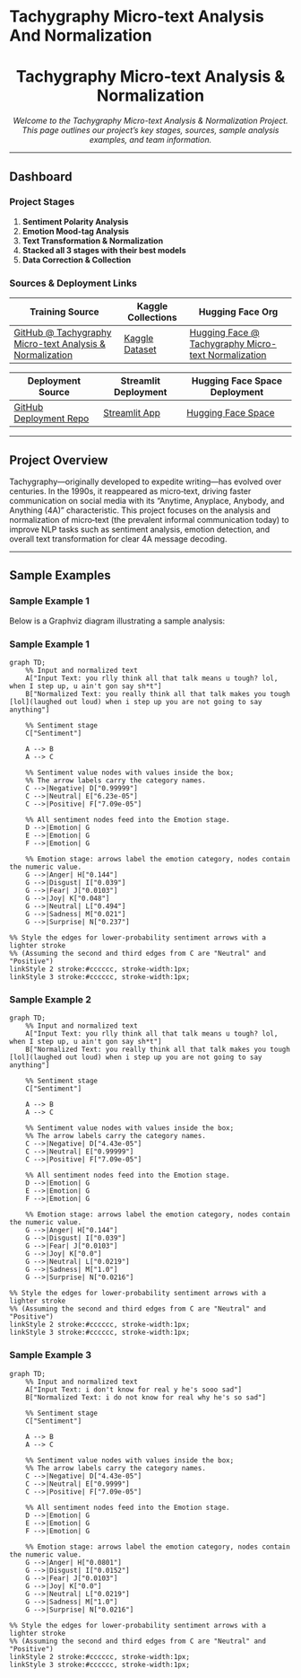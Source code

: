# Tachygraphy Micro-text Analysis And Normalization
<!---
---
title: "Tachygraphy Micro-text Analysis & Normalization"
emoji: "⚡"
colorFrom: "pink"
colorTo: "blue"
sdk: "static"
pinned: false
---
--->

<!-- ---
title: README
emoji: 😻
colorFrom: yellow
colorTo: red
sdk: static
pinned: false
---
 -->
 
<div align="center">
  
<!-- ![Project Logo](https://via.placeholder.com/150) -->

# Tachygraphy Micro-text Analysis & Normalization

*Welcome to the Tachygraphy Micro-text Analysis & Normalization Project. This page outlines our project’s key stages, sources, sample analysis examples, and team information.*

</div>

---

## Dashboard

### Project Stages

1. **Sentiment Polarity Analysis**
2. **Emotion Mood-tag Analysis**
3. **Text Transformation & Normalization**
4. **Stacked all 3 stages with their best models**
5. **Data Correction & Collection**

### Sources & Deployment Links

| **Training Source** | **Kaggle Collections** | **Hugging Face Org** |
| ------------------- | ---------------------- | -------------------- |
| [GitHub @ Tachygraphy Micro-text Analysis & Normalization](https://github.com/ArchismanKarmakar/Tachygraphy-Microtext-Analysis-And-Normalization) | [Kaggle Dataset](https://www.kaggle.com/datasets/archismancoder/dataset-tachygraphy/data?select=Tachygraphy_MicroText-AIO-V3.xlsx) | [Hugging Face @ Tachygraphy Micro-text Normalization](https://huggingface.co/Tachygraphy-Microtext-Normalization-IEMK25) |

| **Deployment Source** | **Streamlit Deployment** | **Hugging Face Space Deployment** |
| --------------------- | ------------------------ | --------------------------------- |
| [GitHub Deployment Repo](https://github.com/ArchismanKarmakar/Tachygraphy-Microtext-Analysis-And-Normalization-Deployment-Source-HuggingFace_Streamlit_JPX14032025) | [Streamlit App](https://tachygraphy-microtext.streamlit.app/) | [Hugging Face Space](https://huggingface.co/spaces/Tachygraphy-Microtext-Normalization-IEMK25/Tachygraphy-Microtext-Analysis-and-Normalization-ArchismanCoder) |

---

## Project Overview

Tachygraphy—originally developed to expedite writing—has evolved over centuries. In the 1990s, it reappeared as micro‑text, driving faster communication on social media with its “Anytime, Anyplace, Anybody, and Anything (4A)” characteristic. This project focuses on the analysis and normalization of micro‑text (the prevalent informal communication today) to improve NLP tasks such as sentiment analysis, emotion detection, and overall text transformation for clear 4A message decoding.

---

## Sample Examples

### Sample Example 1

Below is a Graphviz diagram illustrating a sample analysis:


### Sample Example 1
```mermaid
graph TD;
    %% Input and normalized text
    A["Input Text: you rlly think all that talk means u tough? lol, when I step up, u ain't gon say sh*t"]
    B["Normalized Text: you really think all that talk makes you tough [lol](laughed out loud) when i step up you are not going to say anything"]

    %% Sentiment stage
    C["Sentiment"]
    
    A --> B
    A --> C

    %% Sentiment value nodes with values inside the box;
    %% The arrow labels carry the category names.
    C -->|Negative| D["0.99999"]
    C -->|Neutral| E["6.23e-05"]
    C -->|Positive| F["7.09e-05"]

    %% All sentiment nodes feed into the Emotion stage.
    D -->|Emotion| G
    E -->|Emotion| G
    F -->|Emotion| G

    %% Emotion stage: arrows label the emotion category, nodes contain the numeric value.
    G -->|Anger| H["0.144"]
    G -->|Disgust| I["0.039"]
    G -->|Fear| J["0.0103"]
    G -->|Joy| K["0.048"]
    G -->|Neutral| L["0.494"]
    G -->|Sadness| M["0.021"]
    G -->|Surprise| N["0.237"]

%% Style the edges for lower-probability sentiment arrows with a lighter stroke
%% (Assuming the second and third edges from C are "Neutral" and "Positive")
linkStyle 2 stroke:#cccccc, stroke-width:1px;
linkStyle 3 stroke:#cccccc, stroke-width:1px;

```

### Sample Example 2
```mermaid
graph TD;
    %% Input and normalized text
    A["Input Text: you rlly think all that talk means u tough? lol, when I step up, u ain't gon say sh*t"]
    B["Normalized Text: you really think all that talk makes you tough [lol](laughed out loud) when i step up you are not going to say anything"]

    %% Sentiment stage
    C["Sentiment"]
    
    A --> B
    A --> C

    %% Sentiment value nodes with values inside the box;
    %% The arrow labels carry the category names.
    C -->|Negative| D["4.43e-05"]
    C -->|Neutral| E["0.99999"]
    C -->|Positive| F["7.09e-05"]

    %% All sentiment nodes feed into the Emotion stage.
    D -->|Emotion| G
    E -->|Emotion| G
    F -->|Emotion| G

    %% Emotion stage: arrows label the emotion category, nodes contain the numeric value.
    G -->|Anger| H["0.144"]
    G -->|Disgust| I["0.039"]
    G -->|Fear| J["0.0103"]
    G -->|Joy| K["0.0"]
    G -->|Neutral| L["0.0219"]
    G -->|Sadness| M["1.0"]
    G -->|Surprise| N["0.0216"]

%% Style the edges for lower-probability sentiment arrows with a lighter stroke
%% (Assuming the second and third edges from C are "Neutral" and "Positive")
linkStyle 2 stroke:#cccccc, stroke-width:1px;
linkStyle 3 stroke:#cccccc, stroke-width:1px;

```

### Sample Example 3
```mermaid
graph TD;
    %% Input and normalized text
    A["Input Text: i don't know for real y he's sooo sad"]
    B["Normalized Text: i do not know for real why he's so sad"]

    %% Sentiment stage
    C["Sentiment"]
    
    A --> B
    A --> C

    %% Sentiment value nodes with values inside the box;
    %% The arrow labels carry the category names.
    C -->|Negative| D["4.43e-05"]
    C -->|Neutral| E["0.9999"]
    C -->|Positive| F["7.09e-05"]

    %% All sentiment nodes feed into the Emotion stage.
    D -->|Emotion| G
    E -->|Emotion| G
    F -->|Emotion| G

    %% Emotion stage: arrows label the emotion category, nodes contain the numeric value.
    G -->|Anger| H["0.0801"]
    G -->|Disgust| I["0.0152"]
    G -->|Fear| J["0.0103"]
    G -->|Joy| K["0.0"]
    G -->|Neutral| L["0.0219"]
    G -->|Sadness| M["1.0"]
    G -->|Surprise| N["0.0216"]

%% Style the edges for lower-probability sentiment arrows with a lighter stroke
%% (Assuming the second and third edges from C are "Neutral" and "Positive")
linkStyle 2 stroke:#cccccc, stroke-width:1px;
linkStyle 3 stroke:#cccccc, stroke-width:1px;



```

